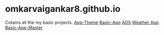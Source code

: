# omkarvaigankar8.github.io
Cotains all the my basic projects.
<a href="https://omkarvaigankar8.github.io/app-theme-master">App-Theme</a>
<a href="https://omkarvaigankar8.github.io/basic-app-master/">Basic-App</a>
<a href="https://omkarvaigankar8.github.io/animate-on-scroll-master">AOS</a>
<a href="https://omkarvaigankar8.github.io/weather-app">Weather App</a>
<a href="https://omkarvaigankar8.github.io/app-theme-master">Basic-App-Master</a>
